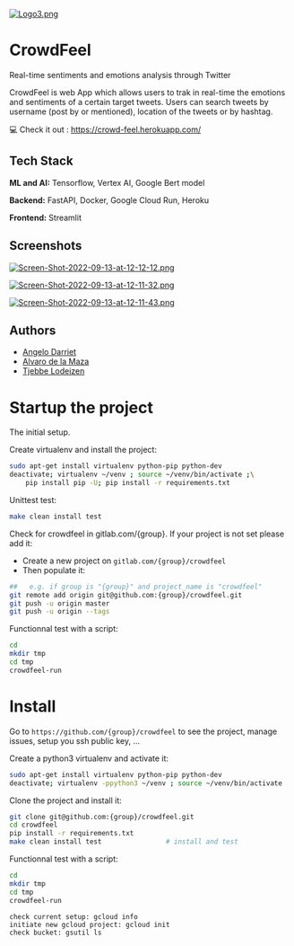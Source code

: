 
[![Logo3.png](https://i.postimg.cc/4d6RBfZn/Logo3.png)](https://postimg.cc/34xqwHkH)


# CrowdFeel

Real-time sentiments and emotions analysis through Twitter

CrowdFeel is web App which allows users to trak in real-time the emotions and sentiments of a certain target tweets. Users can search tweets by username (post by or mentioned), location of the tweets or by hashtag.


💻 Check it out : https://crowd-feel.herokuapp.com/


## Tech Stack
**ML and AI:** Tensorflow, Vertex AI, Google Bert model

**Backend:** FastAPI, Docker, Google Cloud Run, Heroku

**Frontend:** Streamlit


## Screenshots

[![Screen-Shot-2022-09-13-at-12-12-12.png](https://i.postimg.cc/TPJmrbSs/Screen-Shot-2022-09-13-at-12-12-12.png)](https://postimg.cc/7Cbf45q1)

[![Screen-Shot-2022-09-13-at-12-11-32.png](https://i.postimg.cc/VkB5T8Rr/Screen-Shot-2022-09-13-at-12-11-32.png)](https://postimg.cc/87c1JxxN)

[![Screen-Shot-2022-09-13-at-12-11-43.png](https://i.postimg.cc/Lsx593Gm/Screen-Shot-2022-09-13-at-12-11-43.png)](https://postimg.cc/7CTwX0xR)


## Authors

- [Angelo Darriet](https://github.com/AngieDar)
- [Alvaro de la Maza](https://github.com/Alvarodelamaza)
- [Tjebbe Lodeizen](https://github.com/tjebbel)

# Startup the project

The initial setup.

Create virtualenv and install the project:
```bash
sudo apt-get install virtualenv python-pip python-dev
deactivate; virtualenv ~/venv ; source ~/venv/bin/activate ;\
    pip install pip -U; pip install -r requirements.txt
```

Unittest test:
```bash
make clean install test
```

Check for crowdfeel in gitlab.com/{group}.
If your project is not set please add it:

- Create a new project on `gitlab.com/{group}/crowdfeel`
- Then populate it:

```bash
##   e.g. if group is "{group}" and project_name is "crowdfeel"
git remote add origin git@github.com:{group}/crowdfeel.git
git push -u origin master
git push -u origin --tags
```

Functionnal test with a script:

```bash
cd
mkdir tmp
cd tmp
crowdfeel-run
```

# Install

Go to `https://github.com/{group}/crowdfeel` to see the project, manage issues,
setup you ssh public key, ...

Create a python3 virtualenv and activate it:

```bash
sudo apt-get install virtualenv python-pip python-dev
deactivate; virtualenv -ppython3 ~/venv ; source ~/venv/bin/activate
```

Clone the project and install it:

```bash
git clone git@github.com:{group}/crowdfeel.git
cd crowdfeel
pip install -r requirements.txt
make clean install test                # install and test
```
Functionnal test with a script:

```bash
cd
mkdir tmp
cd tmp
crowdfeel-run
```

```GCP
check current setup: gcloud info
initiate new gcloud project: gcloud init
check bucket: gsutil ls
```
